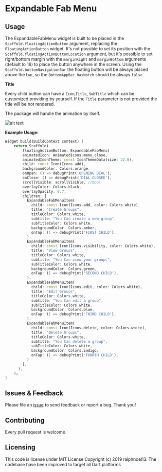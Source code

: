 # Expandable Fab Menu

## Usage

The ExpandableFabMenu widget is built to be placed in the `Scaffold.floatingActionButton` argument, replacing the `FloatingActionButton` widget.
It's not possible to set its position with the `Scaffold.floatingActionButtonLocation` argument, but it's possible to set right/bottom margin with the `marginRight` and `marginBottom` arguments (default to 16) to place the button anywhere in the screen.
Using the `Scaffold.bottomNavigationBar` the floating button will be always placed above the bar, so the `BottomAppBar.hasNotch` should be always `false`.

**Title**

Every child button can have a `Icon`,`Title`, `SubTitle` which can be customized providing by yourself. If the `Title` parameter is not provided the title will be not rendered.

The package will handle the animation by itself.

![alt text](https://github.com/iamEtornam/Expandable_FAB_Menu/blob/main/screenshots/expandable_fab_menu.gif?raw=true)

**Example Usage:**

```dart
Widget build(BuildContext context) {
    return Scaffold(
        floatingActionButton: ExpandableFabMenu(
        animatedIcon: AnimatedIcons.menu_close,
        animatedIconTheme: const IconThemeData(size: 22.0),
        child: const Icon(Icons.add),
        backgroundColor: Colors.orange,
        onOpen: () => debugPrint('OPENING DIAL'),
        onClose: () => debugPrint('DIAL CLOSED'),
        scrollVisible: scrollVisible, //bool
        overlayColor: Colors.black,
        overlayOpacity: 0.7,
        children: [
          ExpandableFabMenuItem(
            child: const Icon(Icons.add, color: Colors.white),
            title: "Create Groups",
            titleColor: Colors.white,
            subtitle: "You Can create a new group",
            subTitleColor: Colors.white,
            backgroundColor: Colors.amber,
            onTap: () => debugPrint('FIRST CHILD'),
          ),
          ExpandableFabMenuItem(
            child: const Icon(Icons.visibility, color: Colors.white),
            title: "View Groups",
            titleColor: Colors.white,
            subtitle: "You Can view your groups",
            subTitleColor: Colors.white,
            backgroundColor: Colors.green,
            onTap: () => debugPrint('SECOND CHILD'),
          ),
          ExpandableFabMenuItem(
            child: const Icon(Icons.edit, color: Colors.white),
            title: "Edit Groups",
            titleColor: Colors.white,
            subtitle: "You Can edit a group",
            subTitleColor: Colors.white,
            backgroundColor: Colors.blue,
            onTap: () => debugPrint('THIRD CHILD'),
          ),
          ExpandableFabMenuItem(
            child: const Icon(Icons.delete, color: Colors.white),
            title: "Delete Groups",
            titleColor: Colors.white,
            subtitle: "You Can delete a group",
            subTitleColor: Colors.white,
            backgroundColor: Colors.indigo,
            onTap: () => debugPrint('FOURTH CHILD'),
          )
        ],
      ),
    );
}
```
## Issues & Feedback

Please file an [issue](https://github.com/RegNex/Expandable_FAB_Menu/issues) to send feedback or report a bug. Thank you!

## Contributing

Every pull request is welcome.

## Licensing
This code is license under MIT License Copyright (c) 2019 ralphnoel13. 
The codebase have been improved to target all Dart platforms